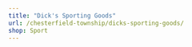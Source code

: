 ```yaml
---
title: "Dick's Sporting Goods"
url: /chesterfield-township/dicks-sporting-goods/
shop: Sport
---
```

